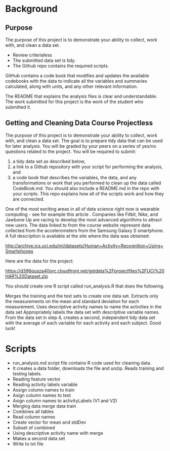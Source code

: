 # Background

## Purpose
The purpose of this project is to demonstrate your ability to collect, work with, and clean a data set.

- Review criterialess
- The submitted data set is tidy.
- The Github repo contains the required scripts.

GitHub contains a code book that modifies and updates the available codebooks with the data to indicate all the variables and summaries calculated, along with units, and any other relevant information.

The README that explains the analysis files is clear and understandable. The work submitted for this project is the work of the student who submitted it.

## Getting and Cleaning Data Course Projectless

The purpose of this project is to demonstrate your ability to collect, work with, and clean a data set. The goal is to prepare tidy data that can be used for later analysis. You will be graded by your peers on a series of yes/no questions related to the project. You will be required to submit:

1) a tidy data set as described below,
2) a link to a Github repository with your script for performing the analysis, and
3) a code book that describes the variables, the data, and any transformations or work that you performed to clean up the data called CodeBook.md. You should also include a README.md in the repo with your scripts. This repo explains how all of the scripts work and how they are connected.

One of the most exciting areas in all of data science right now is wearable computing - see for example this article . Companies like Fitbit, Nike, and Jawbone Up are racing to develop the most advanced algorithms to attract new users. The data linked to from the course website represent data collected from the accelerometers from the Samsung Galaxy S smartphone. A full description is available at the site where the data was obtained:

<http://archive.ics.uci.edu/ml/datasets/Human+Activity+Recognition+Using+Smartphones>

Here are the data for the project:

<https://d396qusza40orc.cloudfront.net/getdata%2Fprojectfiles%2FUCI%20HAR%20Dataset.zip>

You should create one R script called run_analysis.R that does the following.

Merges the training and the test sets to create one data set. Extracts only the measurements on the mean and standard deviation for each measurement. Uses descriptive activity names to name the activities in the data set Appropriately labels the data set with descriptive variable names. From the data set in step 4, creates a second, independent tidy data set with the average of each variable for each activity and each subject. Good luck!

# Scripts

* run_analysis.md script file contains R code used for cleaning data.
* It creates a data folder, downloads the file and unzip. Reads training and testing labels.
* Reading feature vector
* Reading activity labels variable
* Assign column names to train
* Asign column names to test
* Asign column names to activityLabels (V1 and V2)
* Merging data merge data train
* Combines all tables
* Read column names
* Create vector for mean and stdDev
* Subset of combined
* Using descriptive activity name with merge
* Makes a second data set
* Write to txt file
